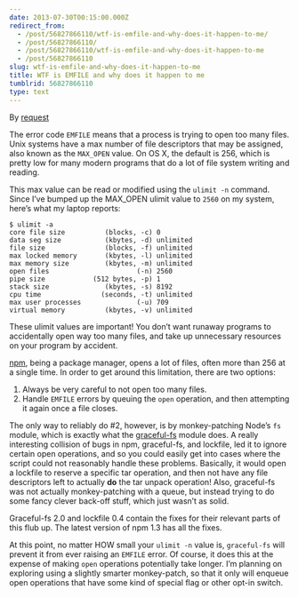 ```yaml
---
date: 2013-07-30T00:15:00.000Z
redirect_from:
  - /post/56827866110/wtf-is-emfile-and-why-does-it-happen-to-me/
  - /post/56827866110/
  - /post/56827866110/wtf-is-emfile-and-why-does-it-happen-to-me
  - /post/56827866110
slug: wtf-is-emfile-and-why-does-it-happen-to-me
title: WTF is EMFILE and why does it happen to me
tumblrid: 56827866110
type: text
---
```

<p>By <a href="https://twitter.com/maxogden/status/361995189205741568">request</a></p>

<p>The error code <code>EMFILE</code> means that a process is trying to open too many files.  Unix systems have a max number of file descriptors that may be assigned, also known as the <code>MAX_OPEN</code> value.  On OS X, the default is 256, which is pretty low for many modern programs that do a lot of file system writing and reading.</p>

<p>This max value can be read or modified using the <code>ulimit -n</code> command.  Since I&rsquo;ve bumped up the MAX_OPEN ulimit value to <code>2560</code> on my system, here&rsquo;s what my laptop reports:</p>

<pre><code>$ ulimit -a
core file size          (blocks, -c) 0
data seg size           (kbytes, -d) unlimited
file size               (blocks, -f) unlimited
max locked memory       (kbytes, -l) unlimited
max memory size         (kbytes, -m) unlimited
open files                      (-n) 2560
pipe size            (512 bytes, -p) 1
stack size              (kbytes, -s) 8192
cpu time               (seconds, -t) unlimited
max user processes              (-u) 709
virtual memory          (kbytes, -v) unlimited
</code></pre>

<p>These ulimit values are important!  You don&rsquo;t want runaway programs to accidentally open way too many files, and take up unnecessary resources on your program by accident.</p>

<p><a href="https://npmjs.org/">npm</a>, being a package manager, opens a lot of files, often more than 256 at a single time.  In order to get around this limitation, there are two options:</p>

<ol><li>Always be very careful to not open too many files.</li>
<li>Handle <code>EMFILE</code> errors by queuing the <code>open</code> operation, and then attempting it again once a file closes.</li>
</ol><p>The only way to reliably do #2, however, is by monkey-patching Node&rsquo;s <code>fs</code> module, which is exactly what the <a href="https://npmjs.org/package/graceful-fs">graceful-fs</a> module does.  A really interesting collision of bugs in npm, graceful-fs, and lockfile, led it to ignore certain open operations, and so you could easily get into cases where the script could not reasonably handle these problems.  Basically, it would open a lockfile to reserve a specific tar operation, and then not have any file descriptors left to actually <strong>do</strong> the tar unpack operation!  Also, graceful-fs was not actually monkey-patching with a queue, but instead trying to do some fancy clever back-off stuff, which just wasn&rsquo;t as solid.</p>

<p>Graceful-fs 2.0 and lockfile 0.4 contain the fixes for their relevant parts of this flub up.  The latest version of npm 1.3 has all the fixes.</p>

<p>At this point, no matter HOW small your <code>ulimit -n</code> value is, <code>graceful-fs</code> will prevent it from ever raising an <code>EMFILE</code> error.  Of course, it does this at the expense of making <code>open</code> operations potentially take longer.  I&rsquo;m planning on exploring using a slightly smarter monkey-patch, so that it only will enqueue open operations that have some kind of special flag or other opt-in switch.</p>
